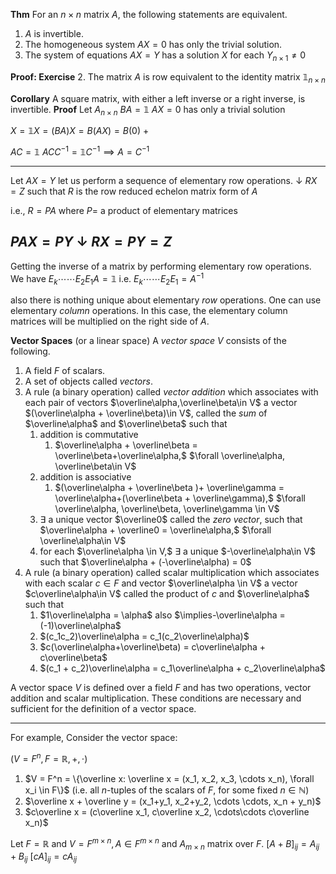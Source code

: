  **Thm**
For an $n×n$ matrix $A,$ the following statements are equivalent.
1. $A$ is invertible.
2. The homogeneous system $AX=0$ has only the trivial solution.
3. The system of equations $AX=Y$ has a solution $X$ for each $Y_{n×1}\neq 0$

**Proof: Exercise**
2. The matrix $A$ is row equivalent to the identity matrix $\mathbb1_{n×n}$ 


**Corollary**
A square matrix, with either a left inverse or a right inverse, is invertible.
**Proof**
Let $A_{n×n}$
$BA=\mathbb1$
$AX = 0$ has only a trivial solution

$X=\mathbb1X=(BA)X = B(AX) = B(0)$
+

$AC = \mathbb1$ 
$ACC^{-1}= \mathbb1C^{-1} \implies A = C^{-1}$

-----


Let $AX = Y$ 
let us perform a sequence of elementary row operations.
$\downarrow$
$RX=Z$
such that $R$ is the row reduced echelon matrix form of $A$

i.e., 
$R=PA$
where $P=$ a product of elementary matrices

$PAX = PY$
$\downarrow$
$RX=PY=Z$
----

Getting the inverse of a matrix by performing elementary row operations.
We have $E_k\cdots\cdots E_2E_1A=\mathbb1$
i.e. 
$E_k\cdots\cdots E_2E_1 = A^{-1}$


also there is nothing unique about elementary *row* operations. One can use elementary *column* operations. In this case, the elementary column matrices will be multiplied on the right side of $A$.

**Vector Spaces** (or a linear space)
A *vector space* $V$ consists of the following.
1. A field $F$ of scalars.
2. A set of objects called *vectors*.
3. A rule (a binary operation) called *vector addition* which associates with each pair of vectors $\overline\alpha,\overline\beta\in V$ a vector $(\overline\alpha + \overline\beta)\in V$, called the *sum* of $\overline\alpha$ and $\overline\beta$ such that
	1. addition is commutative
		1. $\overline\alpha + \overline\beta = \overline\beta+\overline\alpha,$    $\forall \overline\alpha, \overline\beta\in V$
	2. addition is associative
		1. $(\overline\alpha + \overline\beta )+ \overline\gamma = \overline\alpha+(\overline\beta + \overline\gamma),$    $\forall \overline\alpha, \overline\beta, \overline\gamma \in V$
	3. $\exists$ a unique vector $\overline0$ called the *zero vector*, such that $\overline\alpha + \overline0 = \overline\alpha,$     $\forall \overline\alpha\in V$  
	4. for each $\overline\alpha \in V,$   $\exists$ a unique $-\overline\alpha\in V$ such that $\overline\alpha + (-\overline\alpha) = 0$  
4. A rule (a binary operation) called scalar multiplication which associates with each scalar $c\in F$ and vector $\overline\alpha \in V$ a vector $c\overline\alpha\in V$ called the product of $c$ and $\overline\alpha$ such that
	1. $1\overline\alpha = \alpha$                         also $\implies-\overline\alpha = (-1)\overline\alpha$
	2. $(c_1c_2)\overline\alpha = c_1(c_2\overline\alpha)$
	3. $c(\overline\alpha+\overline\beta) = c\overline\alpha + c\overline\beta$
	4. $(c_1 + c_2)\overline\alpha = c_1\overline\alpha + c_2\overline\alpha$

A vector space $V$ is defined over a field $F$ and has two operations, vector addition and scalar multiplication. These conditions are necessary and sufficient for the definition of a vector space.

----

For example, Consider the vector space:

$(V = F^n, F = \mathbb R, +, \cdot)$  

1. $V = F^n = \{\overline x: \overline x = (x_1, x_2, x_3, \cdots x_n), \forall x_i \in F\}$  (i.e. all $n$-tuples of the scalars of $F,$ for some fixed $n\in\mathbb N$)
2. $\overline x + \overline y = (x_1+y_1, x_2+y_2, \cdots \cdots, x_n + y_n)$ 
3. $c\overline x = (c\overline x_1, c\overline x_2, \cdots\cdots c\overline x_n)$


Let $F = \mathbb R$ and $V = F^{m×n}, A\in F^{m×n}$ and $A_{m×n}$ matrix over $F$.
$[A+B]_{ij} =  A_{ij} + B_{ij}$
$[cA]_{ij} = cA_{ij}$




